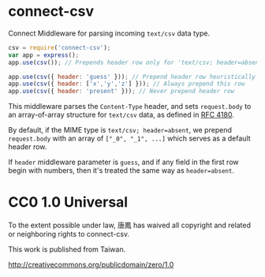 connect-csv
===========

Connect Middleware for parsing incoming `text/csv` data type.

```javascript
csv = require('connect-csv');
var app = express();
app.use(csv()); // Prepends header row only for 'text/csv; header=absent'

app.use(csv({ header: 'guess' })); // Prepend header row heuristically
app.use(csv({ header: ['x','y','z'] })); // Always prepend this row
app.use(csv({ header: 'present' })); // Never prepend header row
```

This middleware parses the `Content-Type` header, and sets
`request.body` to an array-of-array structure for `text/csv` data,
as defined in [RFC 4180](https://tools.ietf.org/html/rfc4180).

By default, if the MIME type is `text/csv; header=absent`, we
prepend `request.body` with an array of `["_0", "_1", ...]`
which serves as a default header row.

If `header` middleware parameter is `guess`, and if any field in the
first row begin with numbers, then it's treated the same way as
`header=absent`.

# CC0 1.0 Universal

To the extent possible under law, 唐鳳 has waived all copyright
and related or neighboring rights to connect-csv.

This work is published from Taiwan.

http://creativecommons.org/publicdomain/zero/1.0
